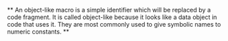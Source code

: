 ** An object-like macro is a simple identifier which will be replaced by a code fragment. It is called object-like because it looks like a data object in code that uses it. They are most commonly used to give symbolic names to numeric constants. **
